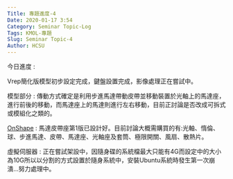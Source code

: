 ```yaml
---
Title: 專題進度-4
Date: 2020-01-17 3:54
Category: Seminar Topic-Log
Tags: KMOL-專題
Slug: Seminar Topic-4
Author: HCSU
---
```


今日進度 :

Vrep簡化版模型初步設定完成，鍵盤設置完成，影像處理正在嘗試中。

模型部分 : 傳動方式確定是利用步進馬達帶動皮帶並移動裝置於光軸上的馬達座，進行前後的移動，而馬達座上的馬達則進行左右移動，目前正討論是否改成可拆式或模組化之類的。

<a href="https://cad.onshape.com/documents/604db172fe0b6a8e4523ff06/w/42b40006487ea43eacf29cee/e/1853a9b3ff145cc04d0f8398">OnShape</a> : 馬達皮帶座第1版已設計好。目前討論大概需購買的有:光軸、惰倫、球、步進馬達、皮帶、馬達座、光軸座及套筒、極限開關、風扇、散熱片。

虛擬伺服器 : 正在嘗試架設中，因隨身碟的系統檔最大只能有4G而設定中的大小為10G所以以分割的方式設置於隨身系統中，安裝Ubuntu系統時發生第一次崩潰...努力處理中。

